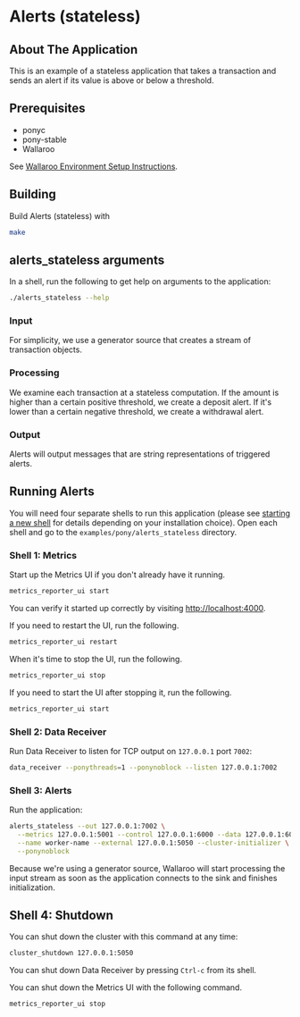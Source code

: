 # Alerts (stateless)

## About The Application

This is an example of a stateless application that takes a transaction
and sends an alert if its value is above or below a threshold.

## Prerequisites

- ponyc
- pony-stable
- Wallaroo

See [Wallaroo Environment Setup Instructions](https://docs.wallaroolabs.com/pony-installation/).

## Building

Build Alerts (stateless) with

```bash
make
```

## alerts_stateless arguments

In a shell, run the following to get help on arguments to the application:

```bash
./alerts_stateless --help
```

### Input

For simplicity, we use a generator source that creates a stream of transaction
objects.

### Processing

We examine each transaction at a stateless computation. If the amount is higher
than a certain positive threshold, we create a deposit alert. If it's lower than a certain negative threshold, we create a withdrawal alert.

### Output

Alerts will output messages that are string representations of triggered
alerts. 

## Running Alerts

You will need four separate shells to run this application (please see [starting a new shell](https://docs.wallaroolabs.com/python-tutorial/starting-a-new-shell/) for details depending on your installation choice). Open each shell and go to the `examples/pony/alerts_stateless` directory.

### Shell 1: Metrics

Start up the Metrics UI if you don't already have it running.

```bash
metrics_reporter_ui start
```

You can verify it started up correctly by visiting [http://localhost:4000](http://localhost:4000).

If you need to restart the UI, run the following.

```bash
metrics_reporter_ui restart
```

When it's time to stop the UI, run the following.

```bash
metrics_reporter_ui stop
```

If you need to start the UI after stopping it, run the following.

```bash
metrics_reporter_ui start
```

### Shell 2: Data Receiver

Run Data Receiver to listen for TCP output on `127.0.0.1` port `7002`:

```bash
data_receiver --ponythreads=1 --ponynoblock --listen 127.0.0.1:7002
```

### Shell 3: Alerts

Run the application:

```bash
alerts_stateless --out 127.0.0.1:7002 \
  --metrics 127.0.0.1:5001 --control 127.0.0.1:6000 --data 127.0.0.1:6001 \
  --name worker-name --external 127.0.0.1:5050 --cluster-initializer \
  --ponynoblock
```

Because we're using a generator source, Wallaroo will start processing the input stream as soon as the application connects to the sink and finishes
initialization.

## Shell 4: Shutdown

You can shut down the cluster with this command at any time:

```bash
cluster_shutdown 127.0.0.1:5050
```

You can shut down Data Receiver by pressing `Ctrl-c` from its shell.

You can shut down the Metrics UI with the following command.

```bash
metrics_reporter_ui stop
```
